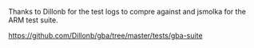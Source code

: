 Thanks to Dillonb for the test logs to compre against and jsmolka for the ARM test suite. 

https://github.com/Dillonb/gba/tree/master/tests/gba-suite